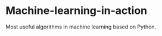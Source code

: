 Machine-learning-in-action
==========================

Most useful algorithms in machine learning based on Python.
